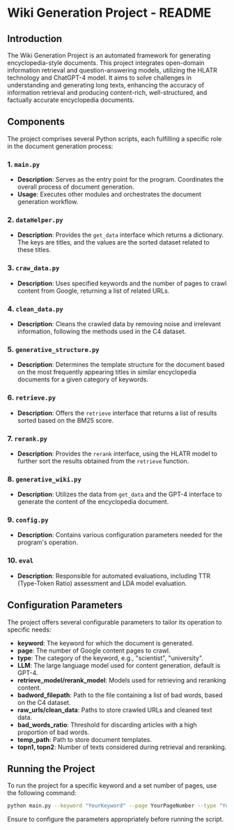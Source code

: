 # Wiki Generation Project - README

## Introduction
The Wiki Generation Project is an automated framework for generating encyclopedia-style documents. This project integrates open-domain information retrieval and question-answering models, utilizing the HLATR technology and ChatGPT-4 model. It aims to solve challenges in understanding and generating long texts, enhancing the accuracy of information retrieval and producing content-rich, well-structured, and factually accurate encyclopedia documents.

## Components
The project comprises several Python scripts, each fulfilling a specific role in the document generation process:

### 1. `main.py`
- **Description**: Serves as the entry point for the program. Coordinates the overall process of document generation.
- **Usage**: Executes other modules and orchestrates the document generation workflow.

### 2. `dataHelper.py`
- **Description**: Provides the `get_data` interface which returns a dictionary. The keys are titles, and the values are the sorted dataset related to these titles.

### 3. `craw_data.py`
- **Description**: Uses specified keywords and the number of pages to crawl content from Google, returning a list of related URLs.
  
### 4. `clean_data.py`
- **Description**: Cleans the crawled data by removing noise and irrelevant information, following the methods used in the C4 dataset.

### 5. `generative_structure.py`
- **Description**: Determines the template structure for the document based on the most frequently appearing titles in similar encyclopedia documents for a given category of keywords.

### 6. `retrieve.py`
- **Description**: Offers the `retrieve` interface that returns a list of results sorted based on the BM25 score.

### 7. `rerank.py`
- **Description**: Provides the `rerank` interface, using the HLATR model to further sort the results obtained from the `retrieve` function.

### 8. `generative_wiki.py`
- **Description**: Utilizes the data from `get_data` and the GPT-4 interface to generate the content of the encyclopedia document.

### 9. `config.py`
- **Description**: Contains various configuration parameters needed for the program's operation.

### 10. `eval`
- **Description**: Responsible for automated evaluations, including TTR (Type-Token Ratio) assessment and LDA model evaluation.

## Configuration Parameters
The project offers several configurable parameters to tailor its operation to specific needs:

- **keyword**: The keyword for which the document is generated.
- **page**: The number of Google content pages to crawl.
- **type**: The category of the keyword, e.g., "scientist", "university".
- **LLM**: The large language model used for content generation, default is GPT-4.
- **retrieve_model/rerank_model**: Models used for retrieving and reranking content.
- **badword_filepath**: Path to the file containing a list of bad words, based on the C4 dataset.
- **raw_urls/clean_data**: Paths to store crawled URLs and cleaned text data.
- **bad_words_ratio**: Threshold for discarding articles with a high proportion of bad words.
- **temp_path**: Path to store document templates.
- **topn1, topn2**: Number of texts considered during retrieval and reranking.

## Running the Project
To run the project for a specific keyword and a set number of pages, use the following command:

```bash
python main.py --keyword "YourKeyword" --page YourPageNumber --type "YourType"
```

Ensure to configure the parameters appropriately before running the script.